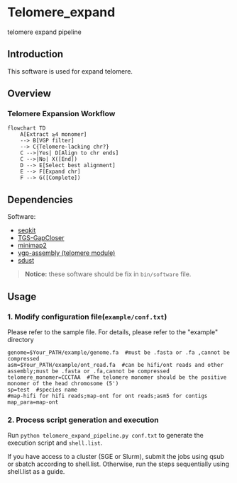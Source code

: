 # Telomere_expand
telomere expand pipeline
## Introduction

This software is used for expand telomere.

## Overview
### Telomere Expansion Workflow

```mermaid
flowchart TD
    A[Extract ≥4 monomer] 
    --> B[VGP filter]
    --> C{Telomere-lacking chr?}
    C -->|Yes| D[Align to chr ends]
    C -->|No| X([End])
    D --> E[Select best alignment]
    E --> F[Expand chr]
    F --> G([Complete])
```


## Dependencies

Software:

- [seqkit](https://bioinf.shenwei.me/seqkit/)
- [TGS-GapCloser](https://github.com/BGI-Qingdao/TGS-GapCloser)
- [minimap2](https://github.com/lh3/minimap2)
- [vgp-assembly (telomere module)](https://github.com/VGP/vgp-assembly/tree/master/pipeline/telomere)
- [sdust](https://github.com/lh3/sdust)

> **Notice:** these software should be fix in `bin/software` file.

## Usage

### 1. Modify configuration file(`example/conf.txt`)

Please refer to the sample file. For details, please refer to the "example" directory
```
genome=$Your_PATH/example/genome.fa  #must be .fasta or .fa ,cannot be compressed
asm=$Your_PATH/example/ont_read.fa  #can be hifi/ont reads and other assembly;must be .fasta or .fa,cannot be compressed
telomere_monomer=CCCTAA  #The telomere monomer should be the positive monomer of the head chromosome (5')
sp=test  #species name
#map-hifi for hifi reads;map-ont for ont reads;asm5 for contigs
map_para=map-ont  
```

### 2. Process script generation and execution

Run `python telomere_expand_pipeline.py conf.txt` to generate the execution script and `shell.list`.

If you have access to a cluster (SGE or Slurm), submit the jobs using qsub or sbatch according to shell.list. Otherwise, run the steps sequentially using shell.list as a guide.
